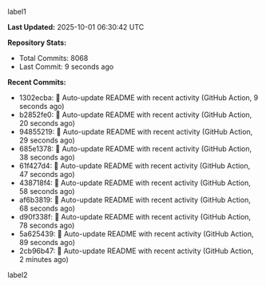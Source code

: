 
label1 
<!-- ACTIVITY_START -->
**Last Updated:** 2025-10-01 06:30:42 UTC

**Repository Stats:**
- Total Commits: 8068
- Last Commit: 9 seconds ago

**Recent Commits:**
- 1302ecba: 🤖 Auto-update README with recent activity (GitHub Action, 9 seconds ago)
- b2852fe0: 🤖 Auto-update README with recent activity (GitHub Action, 20 seconds ago)
- 94855219: 🤖 Auto-update README with recent activity (GitHub Action, 29 seconds ago)
- 685e1378: 🤖 Auto-update README with recent activity (GitHub Action, 38 seconds ago)
- 61f427d4: 🤖 Auto-update README with recent activity (GitHub Action, 47 seconds ago)
- 438718f4: 🤖 Auto-update README with recent activity (GitHub Action, 58 seconds ago)
- af6b3819: 🤖 Auto-update README with recent activity (GitHub Action, 68 seconds ago)
- d90f338f: 🤖 Auto-update README with recent activity (GitHub Action, 78 seconds ago)
- 5a625439: 🤖 Auto-update README with recent activity (GitHub Action, 89 seconds ago)
- 2cb96b47: 🤖 Auto-update README with recent activity (GitHub Action, 2 minutes ago)
<!-- ACTIVITY_END -->

label2
